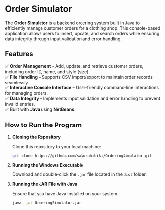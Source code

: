 # Order Simulator

The **Order Simulator** is a backend ordering system built in Java to efficiently manage customer orders for a clothing shop. This console-based application allows users to insert, update, and search orders while ensuring data integrity through input validation and error handling.

## Features

✅ **Order Management** - Add, update, and retrieve customer orders, including order ID, name, and style (size).  
✅ **File Handling** – Supports CSV import/export to maintain order records seamlessly.    
✅ **Interactive Console Interface** – User-friendly command-line interactions for managing orders.  
✅ **Data Integrity** – Implements input validation and error handling to prevent invalid entries.  
✅ Built with **Java** using **NetBeans**.  

## How to Run the Program

1. **Cloning the Repository**

    Clone this repository to your local machine:
    ```bash
    git clone https://github.com/sakurahibiki/OrderingSimulator.git
    ```
2. **Running the Windows Executable**
   
    Download and double-click the `.jar` file located in the `dist` folder.
4. **Running the JAR File with Java**

    Ensure that you have Java installed on your system.
    ```bash
    java -jar OrderingSimulator.jar
    ```
